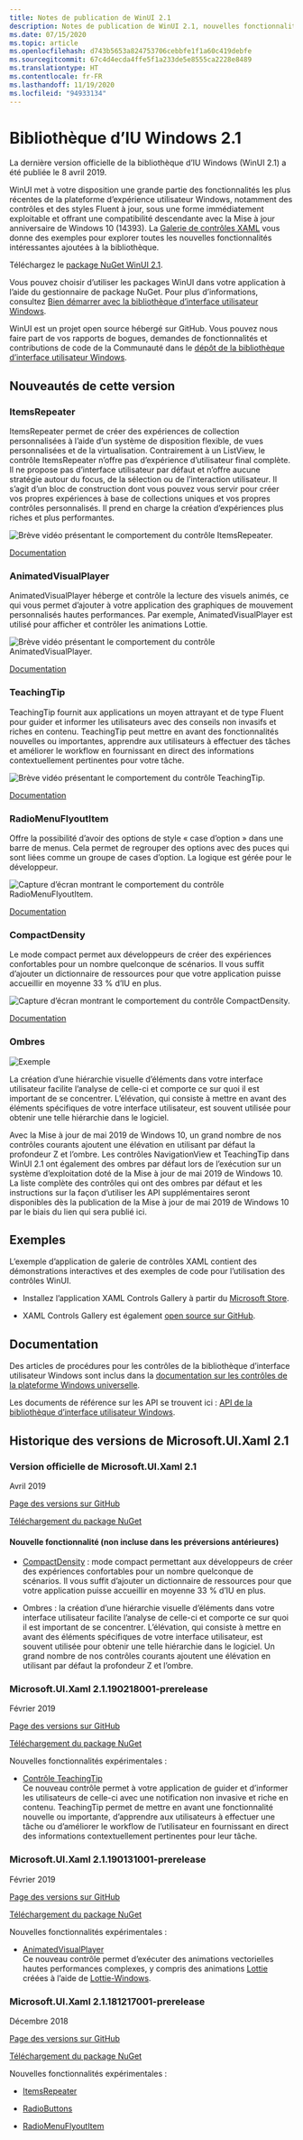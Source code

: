 ```yaml
---
title: Notes de publication de WinUI 2.1
description: Notes de publication de WinUI 2.1, nouvelles fonctionnalités et corrections de bogues incluses.
ms.date: 07/15/2020
ms.topic: article
ms.openlocfilehash: d743b5653a824753706cebbfe1f1a60c419debfe
ms.sourcegitcommit: 67c4d4ecda4ffe5f1a233de5e8555ca2228e8489
ms.translationtype: HT
ms.contentlocale: fr-FR
ms.lasthandoff: 11/19/2020
ms.locfileid: "94933134"
---
```

# <a name="windows-ui-library-21"></a>Bibliothèque d’IU Windows 2.1

La dernière version officielle de la bibliothèque d’IU Windows (WinUI 2.1) a été publiée le 8 avril 2019. 

WinUI met à votre disposition une grande partie des fonctionnalités les plus récentes de la plateforme d’expérience utilisateur Windows, notamment des contrôles et des styles Fluent à jour, sous une forme immédiatement exploitable et offrant une compatibilité descendante avec la Mise à jour anniversaire de Windows 10 (14393). La [Galerie de contrôles XAML](/windows/uwp/design/controls-and-patterns/#xaml-controls-gallery) vous donne des exemples pour explorer toutes les nouvelles fonctionnalités intéressantes ajoutées à la bibliothèque.

Téléchargez le [package NuGet WinUI 2.1](https://www.nuget.org/packages/Microsoft.UI.Xaml/2.1.190405004).

Vous pouvez choisir d’utiliser les packages WinUI dans votre application à l’aide du gestionnaire de package NuGet. Pour plus d’informations, consultez [Bien démarrer avec la bibliothèque d’interface utilisateur Windows](/uwp/toolkits/winui/getting-started).

WinUI est un projet open source hébergé sur GitHub. Vous pouvez nous faire part de vos rapports de bogues, demandes de fonctionnalités et contributions de code de la Communauté dans le [dépôt de la bibliothèque d’interface utilisateur Windows](https://aka.ms/winui).

## <a name="whats-new-in-this-release"></a>Nouveautés de cette version

### <a name="itemsrepeater"></a>ItemsRepeater

ItemsRepeater permet de créer des expériences de collection personnalisées à l’aide d’un système de disposition flexible, de vues personnalisées et de la virtualisation.
Contrairement à un ListView, le contrôle ItemsRepeater n’offre pas d’expérience d’utilisateur final complète. Il ne propose pas d’interface utilisateur par défaut et n’offre aucune stratégie autour du focus, de la sélection ou de l’interaction utilisateur. Il s’agit d’un bloc de construction dont vous pouvez vous servir pour créer vos propres expériences à base de collections uniques et vos propres contrôles personnalisés. Il prend en charge la création d’expériences plus riches et plus performantes.

![Brève vidéo présentant le comportement du contrôle ItemsRepeater.](../images/ItemsRepeater%20-%20MSN%20News.gif)

[Documentation](/windows/uwp/design/controls-and-patterns/items-repeater)

### <a name="animatedvisualplayer"></a>AnimatedVisualPlayer

AnimatedVisualPlayer héberge et contrôle la lecture des visuels animés, ce qui vous permet d’ajouter à votre application des graphiques de mouvement personnalisés hautes performances. Par exemple, AnimatedVisualPlayer est utilisé pour afficher et contrôler les animations Lottie.

![Brève vidéo présentant le comportement du contrôle AnimatedVisualPlayer.](../images/AnimatedVisualPlayerUpdated.gif)

[Documentation](/windows/communitytoolkit/animations/lottie)

### <a name="teachingtip"></a>TeachingTip

TeachingTip fournit aux applications un moyen attrayant et de type Fluent pour guider et informer les utilisateurs avec des conseils non invasifs et riches en contenu. TeachingTip peut mettre en avant des fonctionnalités nouvelles ou importantes, apprendre aux utilisateurs à effectuer des tâches et améliorer le workflow en fournissant en direct des informations contextuellement pertinentes pour votre tâche.

![Brève vidéo présentant le comportement du contrôle TeachingTip.](../images/TeachingTipUpdated.gif)

[Documentation](/windows/uwp/design/controls-and-patterns/dialogs-and-flyouts/teaching-tip)

### <a name="radiomenuflyoutitem"></a>RadioMenuFlyoutItem

Offre la possibilité d’avoir des options de style « case d’option » dans une barre de menus. Cela permet de regrouper des options avec des puces qui sont liées comme un groupe de cases d’option. La logique est gérée pour le développeur.

![Capture d’écran montrant le comportement du contrôle RadioMenuFlyoutItem.](../images/RadioMenuFlyoutItem1.png)

[Documentation](/windows/uwp/design/controls-and-patterns/menus#create-a-menu-flyout-or-a-context-menu)

### <a name="compactdensity"></a>CompactDensity

Le mode compact permet aux développeurs de créer des expériences confortables pour un nombre quelconque de scénarios. Il vous suffit d’ajouter un dictionnaire de ressources pour que votre application puisse accueillir en moyenne 33 % d’IU en plus.

![Capture d’écran montrant le comportement du contrôle CompactDensity.](../images/CompactDensityUpdated.png)

[Documentation](/windows/uwp/design/style/spacing)

### <a name="shadows"></a>Ombres

![Exemple](../images/shadow.gif)

La création d’une hiérarchie visuelle d’éléments dans votre interface utilisateur facilite l’analyse de celle-ci et comporte ce sur quoi il est important de se concentrer. L’élévation, qui consiste à mettre en avant des éléments spécifiques de votre interface utilisateur, est souvent utilisée pour obtenir une telle hiérarchie dans le logiciel. 

Avec la Mise à jour de mai 2019 de Windows 10, un grand nombre de nos contrôles courants ajoutent une élévation en utilisant par défaut la profondeur Z et l’ombre. Les contrôles NavigationView et TeachingTip dans WinUI 2.1 ont également des ombres par défaut lors de l’exécution sur un système d’exploitation doté de la Mise à jour de mai 2019 de Windows 10. La liste complète des contrôles qui ont des ombres par défaut et les instructions sur la façon d’utiliser les API supplémentaires seront disponibles dès la publication de la Mise à jour de mai 2019 de Windows 10 par le biais du lien qui sera publié ici.

## <a name="examples"></a>Exemples

L’exemple d’application de galerie de contrôles XAML contient des démonstrations interactives et des exemples de code pour l’utilisation des contrôles WinUI.

* Installez l’application XAML Controls Gallery à partir du [Microsoft Store](
https://www.microsoft.com/p/xaml-controls-gallery/9msvh128x2zt).

* XAML Controls Gallery est également [open source sur GitHub](
https://github.com/Microsoft/Xaml-Controls-Gallery).

## <a name="documentation"></a>Documentation

Des articles de procédures pour les contrôles de la bibliothèque d’interface utilisateur Windows sont inclus dans la [documentation sur les contrôles de la plateforme Windows universelle](/windows/uwp/design/controls-and-patterns/).

Les documents de référence sur les API se trouvent ici : [API de la bibliothèque d’interface utilisateur Windows](/windows/winui/api/).

## <a name="microsoftuixaml-21-version-history"></a>Historique des versions de Microsoft.UI.Xaml 2.1

### <a name="microsoftuixaml-21-official-release"></a>Version officielle de Microsoft.UI.Xaml 2.1

Avril 2019

[Page des versions sur GitHub](https://github.com/Microsoft/microsoft-ui-xaml/releases)

[Téléchargement du package NuGet](https://www.nuget.org/packages/Microsoft.UI.Xaml/2.1.190405004)

#### <a name="new-feature-not-included-in-earlier-pre-releases"></a>Nouvelle fonctionnalité (non incluse dans les préversions antérieures)

* [CompactDensity](/windows/uwp/design/style/spacing) : mode compact permettant aux développeurs de créer des expériences confortables pour un nombre quelconque de scénarios. Il vous suffit d’ajouter un dictionnaire de ressources pour que votre application puisse accueillir en moyenne 33 % d’IU en plus.

* Ombres : la création d’une hiérarchie visuelle d’éléments dans votre interface utilisateur facilite l’analyse de celle-ci et comporte ce sur quoi il est important de se concentrer. L’élévation, qui consiste à mettre en avant des éléments spécifiques de votre interface utilisateur, est souvent utilisée pour obtenir une telle hiérarchie dans le logiciel. Un grand nombre de nos contrôles courants ajoutent une élévation en utilisant par défaut la profondeur Z et l’ombre.  

### <a name="microsoftuixaml-21190218001-prerelease"></a>Microsoft.UI.Xaml 2.1.190218001-prerelease

Février 2019

[Page des versions sur GitHub](https://github.com/Microsoft/microsoft-ui-xaml/releases/tag/v2.1.190219001-prerelease)

[Téléchargement du package NuGet](https://www.nuget.org/packages/Microsoft.UI.Xaml/2.1.190218001-prerelease)

Nouvelles fonctionnalités expérimentales :

* [Contrôle TeachingTip](https://github.com/Microsoft/microsoft-ui-xaml/issues/21)  
  Ce nouveau contrôle permet à votre application de guider et d’informer les utilisateurs de celle-ci avec une notification non invasive et riche en contenu. TeachingTip permet de mettre en avant une fonctionnalité nouvelle ou importante, d’apprendre aux utilisateurs à effectuer une tâche ou d’améliorer le workflow de l’utilisateur en fournissant en direct des informations contextuellement pertinentes pour leur tâche.

### <a name="microsoftuixaml-21190131001-prerelease"></a>Microsoft.UI.Xaml 2.1.190131001-prerelease

Février 2019

[Page des versions sur GitHub](https://github.com/Microsoft/microsoft-ui-xaml/releases/tag/v2.1.190131001-prerelease)

[Téléchargement du package NuGet](https://www.nuget.org/packages/Microsoft.UI.Xaml/2.1.190131001-prerelease)

Nouvelles fonctionnalités expérimentales :

* [AnimatedVisualPlayer](/uwp/api/microsoft.ui.xaml.controls.animatedvisualplayer)  
  Ce nouveau contrôle permet d’exécuter des animations vectorielles hautes performances complexes, y compris des animations [Lottie](https://github.com/airbnb/lottie) créées à l’aide de [Lottie-Windows](/windows/communitytoolkit/animations/lottie).

### <a name="microsoftuixaml-21181217001-prerelease"></a>Microsoft.UI.Xaml 2.1.181217001-prerelease

Décembre 2018

[Page des versions sur GitHub](https://github.com/Microsoft/microsoft-ui-xaml/releases/tag/v2.1.181217001-prerelease)

[Téléchargement du package NuGet](https://www.nuget.org/packages/Microsoft.UI.Xaml/2.1.181217001-prerelease)

Nouvelles fonctionnalités expérimentales :

* [ItemsRepeater](/uwp/api/microsoft.ui.xaml.controls.itemsrepeater)

* [RadioButtons](/uwp/api/microsoft.ui.xaml.controls.radiobuttons)

* [RadioMenuFlyoutItem](/uwp/api/microsoft.ui.xaml.controls.radiomenuflyoutitem)